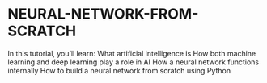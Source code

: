 # NEURAL-NETWORK-FROM-SCRATCH
In this tutorial, you’ll learn: What artificial intelligence is How both machine learning and deep learning play a role in AI How a neural network functions internally How to build a neural network from scratch using Python
